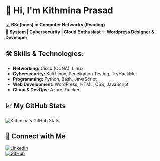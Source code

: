# 👋 Hi, I'm Kithmina Prasad

💻 **BSc(hons) in Computer Networks (Reading)**  
📡 **System | Cybersecurity | Cloud Enthusiast** 
✨ **Wordpress Designer & Developer**  


## 🛠 Skills & Technologies:
- **Networking:** Cisco (CCNA), Linux  
- **Cybersecurity:** Kali Linux, Penetration Testing, TryHackMe  
- **Programming:** Python, Bash, JavaScript  
- **Web Development:** WordPress, HTML, CSS, JavaScript  
- **Cloud & DevOps:** Azure, Docker  

## 📈 My GitHub Stats
![Kithmina's GitHub Stats](https://github-readme-stats.vercel.app/api?username=kithmina-dev&show_icons=true&theme=radical)

## 🔗 Connect with Me
[![LinkedIn](https://img.shields.io/badge/LinkedIn-blue?style=for-the-badge&logo=linkedin)](https://linkedin.com/in/your-profile)  
[![GitHub](https://img.shields.io/badge/GitHub-black?style=for-the-badge&logo=github)](https://github.com/kithmina-dev)  

